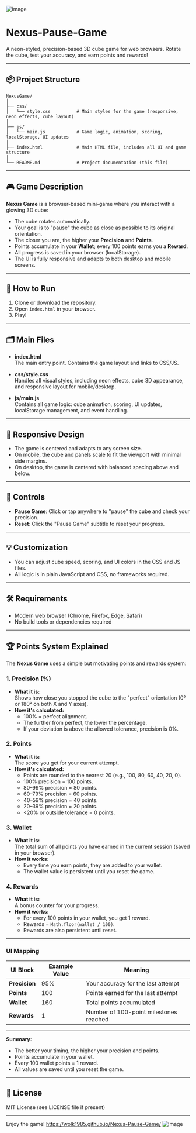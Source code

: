 ![image](https://github.com/user-attachments/assets/f1cf2d00-8df9-492f-8d60-0ecf6fcd1003)

# Nexus-Pause-Game

A neon-styled, precision-based 3D cube game for web browsers. Rotate the cube, test your accuracy, and earn points and rewards!

---

## 📦 Project Structure

```
NexusGame/
│
├── css/
│   └── style.css          # Main styles for the game (responsive, neon effects, cube layout)
│
├── js/
│   └── main.js            # Game logic, animation, scoring, localStorage, UI updates
│
├── index.html             # Main HTML file, includes all UI and game structure
│
└── README.md              # Project documentation (this file)
```

---

## 🎮 Game Description

**Nexus Game** is a browser-based mini-game where you interact with a glowing 3D cube:

- The cube rotates automatically.
- Your goal is to "pause" the cube as close as possible to its original orientation.
- The closer you are, the higher your **Precision** and **Points**.
- Points accumulate in your **Wallet**; every 100 points earns you a **Reward**.
- All progress is saved in your browser (localStorage).
- The UI is fully responsive and adapts to both desktop and mobile screens.

---

## 🚀 How to Run

1. Clone or download the repository.
2. Open `index.html` in your browser.
3. Play!

---

## 🗂️ Main Files

- **index.html**  
  The main entry point. Contains the game layout and links to CSS/JS.

- **css/style.css**  
  Handles all visual styles, including neon effects, cube 3D appearance, and responsive layout for mobile/desktop.

- **js/main.js**  
  Contains all game logic: cube animation, scoring, UI updates, localStorage management, and event handling.

---

## 📱 Responsive Design

- The game is centered and adapts to any screen size.
- On mobile, the cube and panels scale to fit the viewport with minimal side margins.
- On desktop, the game is centered with balanced spacing above and below.

---

## 📝 Controls

- **Pause Game**: Click or tap anywhere to "pause" the cube and check your precision.
- **Reset**: Click the "Pause Game" subtitle to reset your progress.

---

## 💡 Customization

- You can adjust cube speed, scoring, and UI colors in the CSS and JS files.
- All logic is in plain JavaScript and CSS, no frameworks required.

---

## 🛠️ Requirements

- Modern web browser (Chrome, Firefox, Edge, Safari)
- No build tools or dependencies required

---
## 🏆 Points System Explained

The **Nexus Game** uses a simple but motivating points and rewards system:

### 1. **Precision (%)**
- **What it is:**  
  Shows how close you stopped the cube to the "perfect" orientation (0° or 180° on both X and Y axes).
- **How it's calculated:**  
  - 100% = perfect alignment.
  - The further from perfect, the lower the percentage.
  - If your deviation is above the allowed tolerance, precision is 0%.

### 2. **Points**
- **What it is:**  
  The score you get for your current attempt.
- **How it's calculated:**  
  - Points are rounded to the nearest 20 (e.g., 100, 80, 60, 40, 20, 0).
  - 100% precision = 100 points.
  - 80–99% precision = 80 points.
  - 60–79% precision = 60 points.
  - 40–59% precision = 40 points.
  - 20–39% precision = 20 points.
  - <20% or outside tolerance = 0 points.

### 3. **Wallet**
- **What it is:**  
  The total sum of all points you have earned in the current session (saved in your browser).
- **How it works:**  
  - Every time you earn points, they are added to your wallet.
  - The wallet value is persistent until you reset the game.

### 4. **Rewards**
- **What it is:**  
  A bonus counter for your progress.
- **How it works:**  
  - For every 100 points in your wallet, you get 1 reward.
  - Rewards = `Math.floor(wallet / 100)`.
  - Rewards are also persistent until reset.

---

### **UI Mapping**

| UI Block         | Example Value | Meaning                                 |
|------------------|--------------|-----------------------------------------|
| **Precision**    | 95%          | Your accuracy for the last attempt      |
| **Points**       | 100          | Points earned for the last attempt      |
| **Wallet**       | 160          | Total points accumulated                |
| **Rewards**      | 1            | Number of 100-point milestones reached  |

---

**Summary:**  
- The better your timing, the higher your precision and points.
- Points accumulate in your wallet.
- Every 100 wallet points = 1 reward.
- All values are saved until you reset the game.

---

## 📃 License

MIT License (see LICENSE file if present)

---

Enjoy the game!
https://wolk1985.github.io/Nexus-Pause-Game/
![image](https://github.com/user-attachments/assets/bd63d126-3b45-418a-ac43-fdbca3048e5a)

